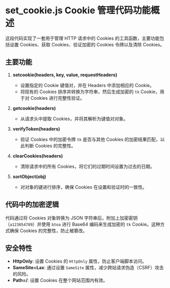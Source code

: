 # set_cookie.js  Cookie 管理代码功能概述

这段代码实现了一套用于管理 HTTP 请求中的 Cookies 的工具函数，主要功能包括设置 Cookies、获取 Cookies、验证加密的 Cookies 令牌以及清除 Cookies。

## 主要功能

1. **setcookie(headers, key, value, requestHeaders)**
   - 设置指定的 Cookie 键值对，并在 Headers 中添加相应的 Cookie。
   - 将现有的 Cookies 排序并转换为字符串，然后生成加密的 `tk` Cookie，用于对 Cookies 进行完整性验证。

2. **getcookie(headers)**
   - 从请求头中提取 Cookies，并将其解析为键值对对象。

3. **verifyToken(headers)**
   - 验证 Cookies 中的加密令牌 `tk` 是否与其他 Cookies 的加密结果匹配，以此判断 Cookies 的完整性。

4. **clearCookies(headers)**
   - 清除请求中的所有 Cookies，将它们的过期时间设置为过去的日期。

5. **sortObject(obj)**
   - 对对象的键进行排序，确保 Cookies 在设置和验证时的一致性。

## 代码中的加密逻辑

代码通过将 Cookies 对象转换为 JSON 字符串后，附加上加密密钥（`a123654789`）并使用 `btoa` 进行 Base64 编码来生成加密的 `tk` Cookie。这种方式确保 Cookies 的完整性，防止被篡改。

## 安全特性

- **HttpOnly**: 设置 Cookies 的 `HttpOnly` 属性，防止客户端脚本访问。
- **SameSite=Lax**: 通过设置 `SameSite` 属性，减少跨站请求伪造（CSRF）攻击的风险。
- **Path=/**: 设置 Cookies 在整个网站范围内有效。
